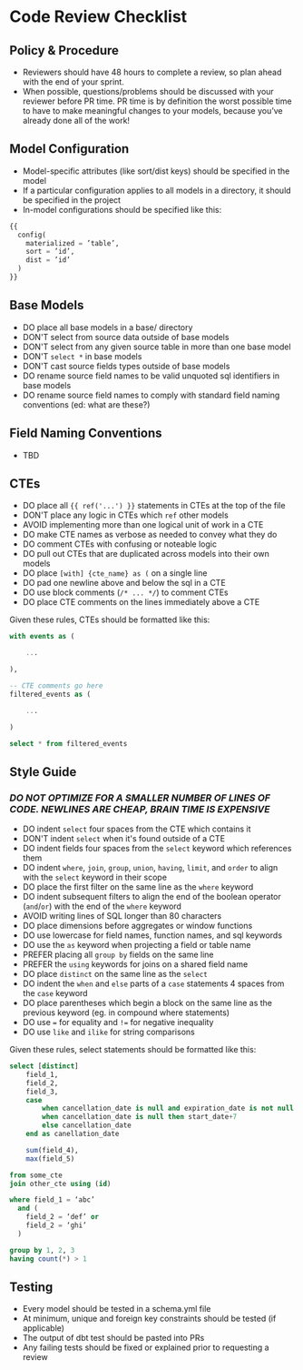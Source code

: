 # Code Review Checklist


## Policy & Procedure

- Reviewers should have 48 hours to complete a review, so plan ahead with the end of your sprint.
- When possible, questions/problems should be discussed with your reviewer before PR time. PR time is by definition the worst possible time to have to make meaningful changes to your models, because you’ve already done all of the work!

## Model Configuration

- Model-specific attributes (like sort/dist keys) should be specified in the model
- If a particular configuration applies to all models in a directory, it should be specified in the project
- In-model configurations should be specified like this:

```python
{{
  config(
    materialized = ’table’,
    sort = ’id’,
    dist = ’id’
  )
}}
```

## Base Models

- DO place all base models in a base/ directory
- DON'T select from source data outside of base models
- DON'T select from any given source table in more than one base model
- DON'T `select *` in base models
- DON'T cast source fields types outside of base models
- DO rename source field names to be valid unquoted sql identifiers in base models
- DO rename source field names to comply with standard field naming conventions (ed: what are these?)

## Field Naming Conventions

- TBD

## CTEs

- DO place all `{{ ref('...') }}` statements in CTEs at the top of the file
- DON'T place any logic in CTEs which `ref` other models
- AVOID implementing more than one logical unit of work in a CTE
- DO make CTE names as verbose as needed to convey what they do
- DO comment CTEs with confusing or noteable logic
- DO pull out CTEs that are duplicated across models into their own models
- DO place `[with] {cte_name} as (` on a single line
- DO pad one newline above and below the sql in a CTE
- DO use block comments (`/* ... */`) to comment CTEs
- DO place CTE comments on the lines immediately above a CTE

Given these rules, CTEs should be formatted like this:

``` sql
with events as (

	...

),

-- CTE comments go here
filtered_events as (

	...

)

select * from filtered_events
```

## Style Guide
### *DO NOT OPTIMIZE FOR A SMALLER NUMBER OF LINES OF CODE. NEWLINES ARE CHEAP, BRAIN TIME IS EXPENSIVE*

- DO indent `select` four spaces from the CTE which contains it
- DON'T indent `select` when it's found outside of a CTE
- DO indent fields four spaces from the `select` keyword which references them
- DO indent `where`, `join`, `group`, `union`, `having`, `limit`, and `order` to align with the `select` keyword in their scope
- DO place the first filter on the same line as the `where` keyword
- DO indent subsequent filters to align the end of the boolean operator (`and`/`or`) with the end of the `where` keyword
- AVOID writing lines of SQL longer than 80 characters
- DO place dimensions before aggregates or window functions
- DO use lowercase for field names, function names, and sql keywords
- DO use the `as` keyword when projecting a field or table name
- PREFER placing all `group by` fields on the same line
- PREFER the `using` keywords for joins on a shared field name
- DO place `distinct` on the same line as the `select`
- DO indent the `when` and `else` parts of a `case` statements 4 spaces from the `case` keyword
- DO place parentheses which begin a block on the same line as the previous keyword (eg. in compound where statements)
- DO use `=` for equality and `!=` for negative inequality
- DO use `like` and `ilike` for string comparisons

Given these rules, select statements should be formatted like this:

```sql
select [distinct]
    field_1,
    field_2,
    field_3,
    case
        when cancellation_date is null and expiration_date is not null then expiration_date
        when cancellation_date is null then start_date+7
        else cancellation_date
    end as canellation_date

    sum(field_4),
    max(field_5)

from some_cte
join other_cte using (id)

where field_1 = ‘abc’
  and (
    field_2 = ‘def’ or
    field_2 = ‘ghi’
  )

group by 1, 2, 3
having count(*) > 1
```

## Testing

- Every model should be tested in a schema.yml file
- At minimum, unique and foreign key constraints should be tested (if applicable)
- The output of dbt test should be pasted into PRs
- Any failing tests should be fixed or explained prior to requesting a review

